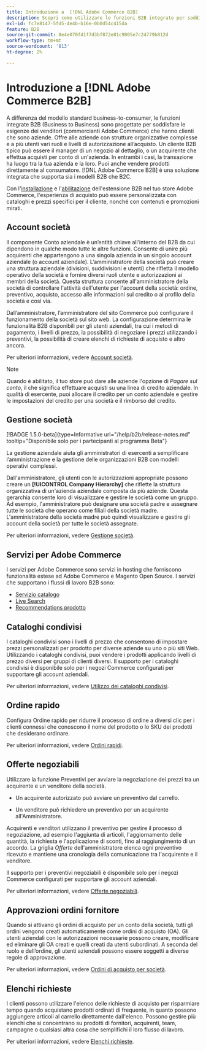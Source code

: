 ```yaml
---
title: Introduzione a  [!DNL Adobe Commerce B2B]
description: Scopri come utilizzare le funzioni B2B integrate per soddisfare le tue esigenze con i clienti che sono aziende.
exl-id: fc7e8147-5fd5-4e4b-b16e-0b0d54c415da
feature: B2B
source-git-commit: 8e4e070f41f7d3bf872e81c9805e7c24779b812d
workflow-type: tm+mt
source-wordcount: '813'
ht-degree: 2%

---
```


# Introduzione a [!DNL Adobe Commerce B2B]

A differenza del modello standard business-to-consumer, le funzioni integrate B2B (Business to Business) sono progettate per soddisfare le esigenze dei venditori (commercianti Adobe Commerce) che hanno clienti che sono aziende. Offre alle aziende con strutture organizzative complesse e a più utenti vari ruoli e livelli di autorizzazione all’acquisto. Un cliente B2B tipico può essere il manager di un negozio al dettaglio, o un acquirente che effettua acquisti per conto di un&#39;azienda. In entrambi i casi, la transazione ha luogo tra la tua azienda e la loro. Puoi anche vendere prodotti direttamente al consumatore. [!DNL Adobe Commerce B2B] è una soluzione integrata che supporta sia i modelli B2B che B2C.

Con l&#39;[installazione](install.md) e l&#39;[abilitazione](enable-basic-features.md) dell&#39;estensione B2B nel tuo store Adobe Commerce, l&#39;esperienza di acquisto può essere personalizzata con cataloghi e prezzi specifici per il cliente, nonché con contenuti e promozioni mirati.

## Account società

Il componente Conto aziendale è un’entità chiave all’interno del B2B da cui dipendono in qualche modo tutte le altre funzioni. Consente di unire più acquirenti che appartengono a una singola azienda in un singolo account aziendale (o account aziendale). L’amministratore della società può creare una struttura aziendale (divisioni, suddivisioni e utenti) che rifletta il modello operativo della società e fornire diversi ruoli utente e autorizzazioni ai membri della società. Questa struttura consente all&#39;amministratore della società di controllare l&#39;attività dell&#39;utente per l&#39;account della società: ordine, preventivo, acquisto, accesso alle informazioni sul credito o al profilo della società e così via.

Dall’amministratore, l’amministratore del sito Commerce può configurare il funzionamento della società sul sito web. La configurazione determina le funzionalità B2B disponibili per gli utenti aziendali, tra cui i metodi di pagamento, i livelli di prezzo, la possibilità di negoziare i prezzi utilizzando i preventivi, la possibilità di creare elenchi di richieste di acquisto e altro ancora.

Per ulteriori informazioni, vedere [Account società](account-companies.md).

>[!NOTE]
>
>Quando è abilitato, il tuo store può dare alle aziende l&#39;opzione di _Pagare sul conto_, il che significa effettuare acquisti su una linea di credito aziendale. In qualità di esercente, puoi allocare il credito per un conto aziendale e gestire le impostazioni del credito per una società e il rimborso del credito.

## Gestione società

[!BADGE 1.5.0-beta]{type=Informative url="/help/b2b/release-notes.md" tooltip="Disponibile solo per i partecipanti al programma Beta"}

La gestione aziendale aiuta gli amministratori di esercenti a semplificare l’amministrazione e la gestione delle organizzazioni B2B con modelli operativi complessi.

Dall&#39;amministratore, gli utenti con le autorizzazioni appropriate possono creare un **[!UICONTROL Company Hierarchy]** che riflette la struttura organizzativa di un&#39;azienda aziendale composta da più aziende. Questa gerarchia consente loro di visualizzare e gestire le società come un gruppo. Ad esempio, l&#39;amministratore può designare una società padre e assegnare tutte le società che operano come filiali della società madre. L&#39;amministratore della società madre può quindi visualizzare e gestire gli account della società per tutte le società assegnate.

Per ulteriori informazioni, vedere [Gestione società](manage-companies.md).

## Servizi per Adobe Commerce

I servizi per Adobe Commerce sono servizi in hosting che forniscono funzionalità estese ad Adobe Commerce e Magento Open Source. I servizi che supportano i flussi di lavoro B2B sono:

* [Servizio catalogo](https://experienceleague.adobe.com/docs/commerce-merchant-services/catalog-service/guide-overview.html)
* [Live Search](https://experienceleague.adobe.com/docs/commerce-merchant-services/live-search/guide-overview.html)
* [Recommendations prodotto](https://experienceleague.adobe.com/docs/commerce-merchant-services/product-recommendations/guide-overview.html)

## Cataloghi condivisi

I cataloghi condivisi sono i livelli di prezzo che consentono di impostare prezzi personalizzati per prodotto per diverse aziende su uno o più siti Web. Utilizzando i cataloghi condivisi, puoi vendere i prodotti applicando livelli di prezzo diversi per gruppi di clienti diversi. Il supporto per i cataloghi condivisi è disponibile solo per i negozi Commerce configurati per supportare gli account aziendali.

Per ulteriori informazioni, vedere [Utilizzo dei cataloghi condivisi](catalog-shared.md).

## Ordine rapido

Configura Ordine rapido per ridurre il processo di ordine a diversi clic per i clienti connessi che conoscono il nome del prodotto o lo SKU dei prodotti che desiderano ordinare.

Per ulteriori informazioni, vedere [Ordini rapidi](quick-order.md).

## Offerte negoziabili

Utilizzare la funzione Preventivi per avviare la negoziazione dei prezzi tra un acquirente e un venditore della società.

* Un acquirente autorizzato può avviare un preventivo dal carrello.

* Un venditore può richiedere un preventivo per un acquirente all&#39;Amministratore.

Acquirenti e venditori utilizzano il preventivo per gestire il processo di negoziazione, ad esempio l&#39;aggiunta di articoli, l&#39;aggiornamento delle quantità, la richiesta e l&#39;applicazione di sconti, fino al raggiungimento di un accordo. La griglia _Offerte_ dell&#39;amministratore elenca ogni preventivo ricevuto e mantiene una cronologia della comunicazione tra l&#39;acquirente e il venditore.

Il supporto per i preventivi negoziabili è disponibile solo per i negozi Commerce configurati per supportare gli account aziendali.

Per ulteriori informazioni, vedere [Offerte negoziabili](quotes.md).

## Approvazioni ordini fornitore

Quando si attivano gli ordini di acquisto per un conto della società, tutti gli ordini vengono creati automaticamente come ordini di acquisto (OA). Gli utenti aziendali con le autorizzazioni necessarie possono creare, modificare ed eliminare gli OA creati e quelli creati da utenti subordinati. A seconda del ruolo e dell’ordine, gli utenti aziendali possono essere soggetti a diverse regole di approvazione.

Per ulteriori informazioni, vedere [Ordini di acquisto per società](purchase-order-flow.md).

## Elenchi richieste

I clienti possono utilizzare l&#39;elenco delle richieste di acquisto per risparmiare tempo quando acquistano prodotti ordinati di frequente, in quanto possono aggiungere articoli al carrello direttamente dall&#39;elenco. Possono gestire più elenchi che si concentrano su prodotti di fornitori, acquirenti, team, campagne o qualsiasi altra cosa che semplifichi il loro flusso di lavoro.

Per ulteriori informazioni, vedere [Elenchi richieste](requisition-lists.md).

